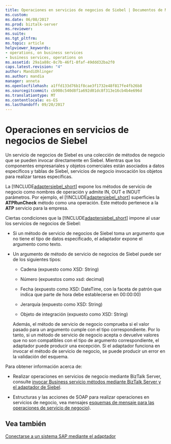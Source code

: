 ```yaml
---
title: Operaciones en servicios de negocios de Siebel | Documentos de Microsoft
ms.custom: 
ms.date: 06/08/2017
ms.prod: biztalk-server
ms.reviewer: 
ms.suite: 
ms.tgt_pltfrm: 
ms.topic: article
helpviewer_keywords:
- operations, on business services
- business services, operations on
ms.assetid: 29a1a88c-8c7b-46f1-8faf-49ddd32ba2f0
caps.latest.revision: "4"
author: MandiOhlinger
ms.author: mandia
manager: anneta
ms.openlocfilehash: a1ffd133d76b1f8cae3f1732e48f817fe4fb26b8
ms.sourcegitcommit: cb908c540d8f1a692d01dc8f313e16cb4b4e696d
ms.translationtype: MT
ms.contentlocale: es-ES
ms.lasthandoff: 09/20/2017
---
```

# <a name="operations-on-business-services-in-siebel"></a>Operaciones en servicios de negocios de Siebel
Un servicio de negocios de Siebel es una colección de métodos de negocio que se pueden invocar directamente en Siebel. Mientras que los componentes empresariales y objetos comerciales están asociados a datos específicos y tablas de Siebel, servicios de negocio invocación los objetos para realizar tareas específicas.  
  
 La [!INCLUDE[adaptersiebel_short](../../includes/adaptersiebel-short-md.md)] expone los métodos de servicio de negocio como nombres de operación y admite IN, OUT e INOUT parámetros. Por ejemplo, el [!INCLUDE[adaptersiebel_short](../../includes/adaptersiebel-short-md.md)] superficies la **ATPRunCheck** método como una operación. Este método pertenece a la **ATP** servicio para la empresa.  
  
 Ciertas condiciones que la [!INCLUDE[adaptersiebel_short](../../includes/adaptersiebel-short-md.md)] impone al usar los servicios de negocios de Siebel:  
  
-   Si un método de servicio de negocios de Siebel toma un argumento que no tiene el tipo de datos especificado, el adaptador expone el argumento como texto.  
  
-   Un argumento de método de servicio de negocios de Siebel puede ser de los siguientes tipos:  
  
    -   Cadena (expuesto como XSD: String)  
  
    -   Número (expuestos como xsd: decimal)  
  
    -   Fecha (expuesto como XSD: DateTime, con la faceta de patrón que indica que parte de hora debe establecerse en 00:00:00)  
  
    -   Jerarquía (expuesto como XSD: String)  
  
    -   Objeto de integración (expuesto como XSD: String)  
  
     Además, el método de servicio de negocio comprueba si el valor pasado para un argumento cumple con el tipo correspondiente. Por lo tanto, si un método de servicio de negocio acepta o devuelve valores que no son compatibles con el tipo de argumento correspondiente, el adaptador puede producir una excepción. Si el adaptador funciona en invocar el método de servicio de negocio, se puede producir un error en la validación del esquema.  
  
 Para obtener información acerca de:  
  
-   Realizar operaciones en servicios de negocio mediante BizTalk Server, consulte [invocar Business servicio métodos mediante BizTalk Server y el adaptador de Siebel](../../adapters-and-accelerators/adapter-siebel/invoke-business-service-methods-using-biztalk-server-and-the-siebel-adapter.md).  
  
-   Estructuras y las acciones de SOAP para realizar operaciones en servicios de negocio, vea mensajes [esquemas de mensaje para las operaciones de servicio de negocio](../../adapters-and-accelerators/adapter-siebel/message-schemas-for-business-service-operations.md)).  
  
## <a name="see-also"></a>Vea también  
 [Conectarse a un sistema SAP mediante el adaptador](../../adapters-and-accelerators/adapter-sap/connect-to-an-sap-system-using-the-adapter.md)